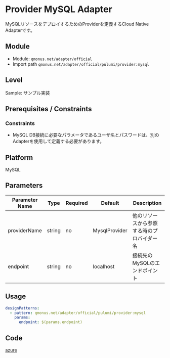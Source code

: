# Provider MySQL Adapter

MySQLリソースをデプロイするためのProviderを定義するCloud Native Adapterです。

## Module

* Module: `qmonus.net/adapter/official`
* Import path `qmonus.net/adapter/official/pulumi/provider:mysql`

## Level

Sample: サンプル実装

## Prerequisites / Constraints

### Constraints

* MySQL DB接続に必要なパラメータであるユーザ名とパスワードは、別のAdapterを使用して定義する必要があります。

## Platform

MySQL

## Parameters

| Parameter Name | Type | Required | Default | Description |
| --- | --- | --- | --- | --- |
| providerName | string | no | MysqlProvider | 他のリソースから参照する時のプロバイダー名 | 
| endpoint | string | no | localhost | 接続先のMySQLのエンドポイント | 

## Usage

```yaml
designPatterns:
  - pattern: qmonus.net/adapter/official/pulumi/provider:mysql
    params:
      endpoint: $(params.endpoint)
```

## Code

[azure](../../pulumi/provider/mysql.cue)

